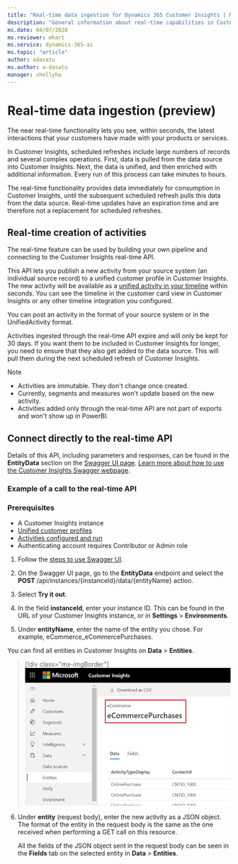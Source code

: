 ```yaml
---
title: "Real-time data ingestion for Dynamics 365 Customer Insights | Microsoft Docs"
description: "General information about real-time capabilities in Customer Insights."
ms.date: 04/07/2020
ms.reviewer: mhart
ms.service: dynamics-365-ai
ms.topic: "article"
author: adasatu
ms.author: a-dasatu
manager: shellyha
---
```


# Real-time data ingestion (preview)

The near real-time functionality lets you see, within seconds, the latest interactions that your customers have made with your products or services.

In Customer Insights, scheduled refreshes include large numbers of records and several complex operations. First, data is pulled from the data source into Customer Insights. Next, the data is unified, and then enriched with additional information. Every run of this process can take minutes to hours.

The real-time functionality provides data immediately for consumption in Customer Insights, until the subsequent scheduled refresh pulls this data from the data source.
Real-time updates have an expiration time and are therefore not a replacement for scheduled refreshes.

## Real-time creation of activities

The real-time feature can be used by building your own pipeline and connecting to the Customer Insights real-time API.

This API lets you publish a new activity from your source system (an individual source record) to a unified customer profile in Customer Insights. The new activity will be available as a [unified activity in your timeline](pm-activities.md) within seconds. You can see the timeline in the customer card view in Customer Insights or any other timeline integration you configured.

You can post an activity in the format of your source system or in the UnifiedActivity format.

Activities ingested through the real-time API expire and will only be kept for 30 days. If you want them to be included in Customer Insights for longer, you need to ensure that they also get added to the data source. This will pull them during the next scheduled refresh of Customer Insights.

> [!NOTE]
>
> - Activities are immutable. They don't change once created.
> - Currently, segments and measures won't update based on the new activity.
> - Activities added only through the real-time API are not part of exports and won't show up in PowerBI.

## Connect directly to the real-time API

Details of this API, including parameters and responses, can be found in the **EntityData** section on the [Swagger UI page](https://global.api.ci.ai.dynamics.com/swagger/index.html). [Learn more about how to use the Customer Insights Swagger webpage](pm-apis.md#how-to-use-the-customer-insights-swagger-webpage).

### Example of a call to the real-time API

### Prerequisites

- A Customer Insights instance
- [Unified customer profiles](pm-profiles.md)
- [Activities configured and run](pm-activities.md)
- Authenticating account requires Contributor or Admin role

1. Follow the [steps to use Swagger UI](pm-apis.md#use-swagger-ui).

2. On the Swagger UI page, go to the **EntityData** endpoint and select the **POST** /api/instances/{instanceId}/data/{entityName} action.

3. Select **Try it out**.

4. In the field **instanceId**, enter your instance ID. This can be found in the URL of your Customer Insights instance, or in **Settings** > **Environments**.

5. Under **entityName**, enter the name of the entity you chose. For example, eCommerce_eCommercePurchases.

You can find all entities in Customer Insights on **Data** > **Entities**.

   > [!div class="mx-imgBorder"]
   > ![Entity name format](media/real-time-entity.png "Entity name format")

6. Under **entity** (request body), enter the new activity as a JSON object. The format of the entity in the request body is the same as the one received when performing a GET call on this resource.

   All the fields of the JSON object sent in the request body can be seen in the **Fields** tab on the selected entity in **Data** > **Entities**.
